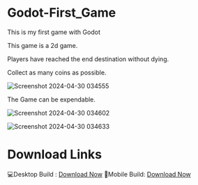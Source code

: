 # Godot-First_Game
 This is my first game with Godot

 This game is a 2d game.
 
 Players have reached the end destination without dying.
 
 Collect as many coins as possible.
 
![Screenshot 2024-04-30 034555](https://github.com/ALPHISTUBE/Godot-First_Game/assets/65537475/091d0014-31c6-4741-8761-af6f17232309)

The Game can be expendable.

![Screenshot 2024-04-30 034602](https://github.com/ALPHISTUBE/Godot-First_Game/assets/65537475/ea3cb80c-275a-4221-a200-85efb0103f53)

![Screenshot 2024-04-30 034633](https://github.com/ALPHISTUBE/Godot-First_Game/assets/65537475/321d83be-4f2c-4abb-b92b-3eb2f7abac36)

# Download Links
💻Desktop Build : [Download Now](https://drive.google.com/file/d/1fS4ChXkrM-aIP_NFKQgHJ8ed_4gbfcyO/view?usp=sharing)
📱Mobile Build: [Download Now](https://drive.google.com/file/d/1QlkWNgJgYhHsHXdjLkpvVhQY7OR8RFef/view?usp=drive_link)
